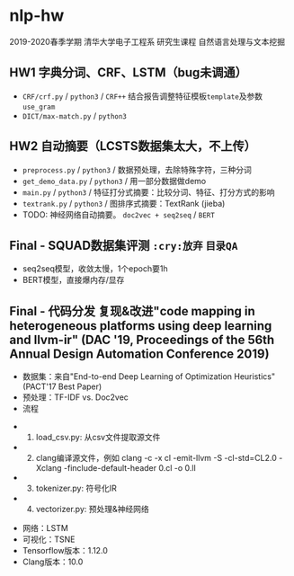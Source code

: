 # nlp-hw
2019-2020春季学期 清华大学电子工程系 研究生课程 自然语言处理与文本挖掘

## HW1  字典分词、CRF、LSTM（bug未调通）
 + `CRF/crf.py`  /   `python3`  /  `CRF++` 结合报告调整特征模板`template`及参数`use_gram`
 + `DICT/max-match.py`  /  `python3` 

## HW2  自动摘要（LCSTS数据集太大，不上传）
 + `preprocess.py` / `python3` /   数据预处理，去除特殊字符，三种分词
 + `get_demo_data.py`  /   `python3`  /  用一部分数据做demo
 + `main.py`  /  `python3`  /  特征打分式摘要：比较分词、特征、打分方式的影响
 + `textrank.py` / `python3` /  图排序式摘要：TextRank (jieba)
 + TODO: 神经网络自动摘要。 `doc2vec + seq2seq` / `BERT`

## Final - SQUAD数据集评测 `:cry:放弃` `目录QA`
 + seq2seq模型，收敛太慢，1个epoch要1h
 + BERT模型，直接爆内存/显存

## Final - 代码分发 复现&改进"code mapping in heterogeneous platforms using deep learning and llvm-ir" (DAC '19, Proceedings of the 56th Annual Design Automation Conference 2019)
 + 数据集：来自"End-to-end Deep Learning of Optimization Heuristics" (PACT'17 Best Paper) 
 + 预处理：TF-IDF vs. Doc2vec
 + 流程
  - 1. load_csv.py: 从csv文件提取源文件
  - 2. clang编译源文件，例如 clang -c -x cl -emit-llvm -S -cl-std=CL2.0 -Xclang -finclude-default-header 0.cl -o 0.ll
  - 3. tokenizer.py: 符号化IR
  - 4. vectorizer.py: 预处理&神经网络
 + 网络：LSTM
 + 可视化：TSNE
 + Tensorflow版本：1.12.0
 + Clang版本：10.0
